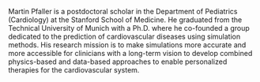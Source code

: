 Martin Pfaller is a postdoctoral scholar in the Department of Pediatrics (Cardiology) at the Stanford School of Medicine. 
He graduated from the Technical University of Munich with a Ph.D. where he co-founded a group dedicated to the prediction of cardiovascular 
diseases using simulation methods. His research mission is to make simulations more accurate and more accessible for clinicians with a 
long-term vision to develop combined physics-based and data-based approaches to enable personalized therapies for the cardiovascular system.

